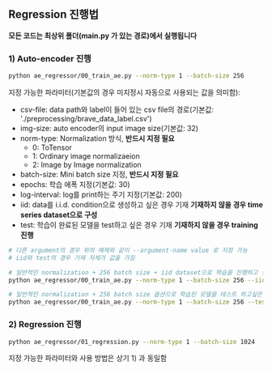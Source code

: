 ## Regression 진행법

**모든 코드는 최상위 폴더(main.py 가 있는 경로)에서 실행됩니다**

### 1) Auto-encoder 진행
```bash
python ae_regressor/00_train_ae.py --norm-type 1 --batch-size 256
```

지정 가능한 파라미터(기본값의 경우 미지정시 자동으로 사용되는 값을 의미함):
- csv-file: data path와 label이 들어 있는 csv file의 경로(기본값: './preprocessing/brave_data_label.csv')
- img-size: auto encoder의 input image size(기본값: 32)
- norm-type: Normalization 방식, **반드시 지정 필요**
    - 0: ToTensor
    - 1: Ordinary image normalizaeion
    - 2: Image by Image normalization
- batch-size: Mini batch size 지정, **반드시 지정 필요**
- epochs: 학습 에폭 지정(기본값: 30)
- log-interval: log를 print하는 주기 지정(기본값: 200)
- iid: data를 i.i.d. condition으로 생성하고 싶은 경우 기재 **기재하지 않을 경우 time series dataset으로 구성**
- test: 학습이 완료된 모델을 test하고 싶은 경우 기재 **기재하지 않을 경우 training 진행**

```bash
# 다른 argument의 경우 위의 예제와 같이 --argument-name value 로 지정 가능
# iid와 test의 경우 기재 자체가 값을 가짐

# 일반적인 normalization + 256 batch size + iid dataset으로 학습을 진행하고 싶은 경우
python ae_regressor/00_train_ae.py --norm-type 1 --batch-size 256 --iid

# 일반적인 normalization + 256 batch size 옵션으로 학습된 모델을 테스트 하고싶은 경우
python ae_regressor/00_train_ae.py --norm-type 1 --batch-size 256 --test
```

### 2) Regression 진행
```bash
python ae_regressor/01_regression.py --norm-type 1 --batch-size 1024
```
지정 가능한 파라미터와 사용 방법은 상기 1) 과 동일함
